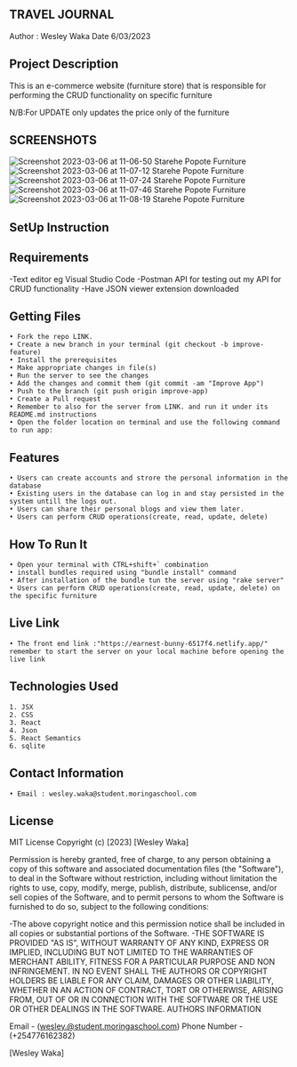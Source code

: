 ## TRAVEL JOURNAL

Author : Wesley Waka
Date 6/03/2023

## Project Description

This is an e-commerce website (furniture store) that is responsible for performing the CRUD functionality on specific furniture

N/B:For UPDATE only updates the price only of the furniture

## SCREENSHOTS
![Screenshot 2023-03-06 at 11-06-50 Starehe Popote Furniture](https://user-images.githubusercontent.com/110999866/223063047-3ba5ce6f-ca9e-4228-81ae-2db72442a54d.png)
![Screenshot 2023-03-06 at 11-07-12 Starehe Popote Furniture](https://user-images.githubusercontent.com/110999866/223063092-c0bc59ef-995e-4e5b-b297-5dbc3d87ab17.png)
![Screenshot 2023-03-06 at 11-07-24 Starehe Popote Furniture](https://user-images.githubusercontent.com/110999866/223063112-99c8a395-9825-4932-ab48-b931ed0da5f6.png)
![Screenshot 2023-03-06 at 11-07-46 Starehe Popote Furniture](https://user-images.githubusercontent.com/110999866/223063129-f707ab14-7735-41d3-87a1-ced31671138f.png)
![Screenshot 2023-03-06 at 11-08-19 Starehe Popote Furniture](https://user-images.githubusercontent.com/110999866/223063186-c7029e81-4039-4890-a39a-a76f685b4605.png)


## SetUp Instruction

## Requirements

-Text editor eg Visual Studio Code
-Postman API for testing out my API for CRUD functionality
-Have JSON viewer extension downloaded

## Getting Files

    • Fork the repo LINK.
    • Create a new branch in your terminal (git checkout -b improve-feature)
    • Install the prerequisites
    • Make appropriate changes in file(s)
    • Run the server to see the changes
    • Add the changes and commit them (git commit -am "Improve App")
    • Push to the branch (git push origin improve-app)
    • Create a Pull request
    • Remember to also for the server from LINK. and run it under its README.md instructions
    • Open the folder location on terminal and use the following command to run app:

## Features

    • Users can create accounts and strore the personal information in the database
    • Existing users in the database can log in and stay persisted in the system untill the logs out.
    • Users can share their personal blogs and view them later.
    • Users can perform CRUD operations(create, read, update, delete)

## How To Run It

    • Open your terminal with CTRL+shift+` combination
    • install bundles required using "bundle install" command
    • After installation of the bundle tun the server using "rake server"
    • Users can perform CRUD operations(create, read, update, delete) on the specific furniture

## Live Link

    • The front end link :"https://earnest-bunny-6517f4.netlify.app/" remember to start the server on your local machine before opening the live link

## Technologies Used

    1. JSX
    2. CSS
    3. React
    4. Json
    5. React Semantics
    6. sqlite

## Contact Information

    • Email : wesley.waka@student.moringaschool.com

## License

MIT License Copyright (c) [2023] [Wesley Waka]

Permission is hereby granted, free of charge, to any person obtaining a copy of this software and associated documentation files (the "Software"), to deal in the Software without restriction, including without limitation the rights to use, copy, modify, merge, publish, distribute, sublicense, and/or sell copies of the Software, and to permit persons to whom the Software is furnished to do so, subject to the following conditions:

-The above copyright notice and this permission notice shall be included in all copies or substantial portions of the Software. -THE SOFTWARE IS PROVIDED "AS IS", WITHOUT WARRANTY OF ANY KIND, EXPRESS OR IMPLIED, INCLUDING BUT NOT LIMITED TO THE WARRANTIES OF MERCHANT ABILITY, FITNESS FOR A PARTICULAR PURPOSE AND NON INFRINGEMENT. IN NO EVENT SHALL THE AUTHORS OR COPYRIGHT HOLDERS BE LIABLE FOR ANY CLAIM, DAMAGES OR OTHER LIABILITY, WHETHER IN AN ACTION OF CONTRACT, TORT OR OTHERWISE, ARISING FROM, OUT OF OR IN CONNECTION WITH THE SOFTWARE OR THE USE OR OTHER DEALINGS IN THE SOFTWARE.
AUTHORS INFORMATION

Email - (wesley.@student.moringaschool.com) Phone Number - (+254776162382)

[Wesley Waka]
